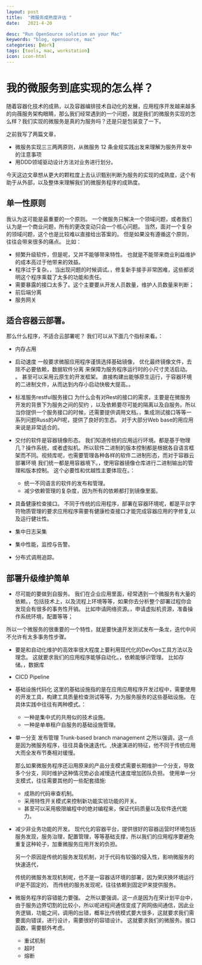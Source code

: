 ```yaml
---
layout: post
title:  "微服务成熟度评估 "
date:   2021-4-20

desc: "Run OpenSource solution on your Mac"
keywords: "blog, opensource, mac"
categories: [Work]
tags: [tools, mac, workstation]
icon: icon-html
---
```

# 我的微服务到底实现的怎么样？
随着容器化技术的成熟，以及容器编排技术自动化的发展，应用程序开发越来越多的向薇服务架构眼睛，那么我们经常遇到的一个问题，就是我们的微服务实现的怎么样？我们实现的微服务是真的为服务吗？还是只是包装变了一下。

之前我写了两篇文章，

* 微服务实现三三两两原则，从微服务 12 条金规实践出发来理解为服务开发中的注意事项
* 用DDD领域驱动设计方法对业务进行划分。 

今天这边文章想从更大的颗粒度上去认识甄别判断为服务的实现的成熟度，这个有助于从外部，以及整体来理解我们的微服务程序的成熟度。 

## 单一性原则 
我认为这可能是最重要的一个原则。 一个微服务只解决一个领域问题，或者我们认为是一个商业问题，所有的更改变动只会一个核心问题。 当然，面对一个复杂的领域问题，这个也是比较难以直接给出答案的。 但是如果没有遵循这个原则，往往会带来很多的痛点。 比如：
* 频繁升级软件，但是呢，又并不能够带来特性。 也就是不能带来商业利益维护的成本高过于他带来的效益。 
* 程序过于复杂。，当出现问题的时候调试。，修复新手接手非常困难，这些都说明这个程序乘载了太多的功能和责任。 
* 需要暴露的接口太多了。这个主要要从开发人员数量，维护人员数量来判断；
* 前后端分离
* 服务网关

## 适合容器云部署。
那么什么程序，不适合云部署呢？  我们可以从下面几个指标来看。：
* 内存占用
* 启动速度
    一般要求微服应用程序谨慎选择基础镜像， 优化最终镜像文件，去除不必要依赖，数据软件分离 来保障为服务程序运行时的小尺寸灵活启动。 。
    甚至可以采用云原生的开发框架。 直接构建出能够原生运行，于容器环境的二进制文件，从而达到内存小启动快极大提高。。
* 标准服务restful服务接口
    为什么会有对Rest的接口的需求，主要是在微服务开发的背景下为服务之间的契约 ，以及依赖要尽可能的隔离以及自服务。所以当你提供一个服务接口的时候，还需要提供调用文档。，集成测试接口等等一系列问题Russ的API呢，提供了良好的生态。
    对于大部分Web base的用应用来说是非常适合的。 
* 交付的软件是容器镜像形态。
    我们知道传统的应用运行环境。都是基于物理几？操作系统，或者虚拟机。所以软件二进制的版本控制都是根据各自语言框架而不同。视频库呢，也需要管理各种各样的软件二进制形态，而对于容器云部署环境 我们统一都是用容器境下。，使用容器镜像仓库进行二进制输出的管理和版本控制。 这个必要性和优越性主要体现在。：
    * 统一不同语言的软件的发布和管理。 
    * 减少依赖管理的复杂度，因为所有的依赖都打到镜像里面。 
* 具备健康检查接口。 
  不同于传统的应用程序，部署在容器环境呢，都是平台字符物质管理的要求应用程序需要有健康检查接口才能完成容器应用的字修复,以及运行健壮性。 

* 集中日志采集 
* 集中性能，监控与告警。 
* 分布式调用追踪。    


## 部署升级维护简单
* 尽可能的要做到自服务。
我们在企业应用里面，经常遇到一个微服务有大量的依赖。，包括技术上，以及流程上环境等等，如果你去分析整个部署过程你会发现会有很多的事务性开销。 比如申请网络资源。，申请虚拟机资源，准备操作系统环境，配置等等；

所以一个微服务的很重要的一个特性，就是要快速开发测试发布一条龙，迭代中间不允许有太多事务性步骤。

* 要是和自动化维护的高效率很大程度上要利用现代化的DevOps工具方法以及理念。
  这就要求我们的应用程序能够自动化。，依赖能够识管理。 比如存储。，数据库 

* CICD Pipeline

* 基础设施代码化
这里的基础设施指的是在应用应用程序开发过程中，需要使用的开发工具，构建工具质量检查测试等等，为为服务服务的这些基础设施。 
在具体实践中往往有两种模式。：
    * 一种是集中式的共用似的技术设施。 
    * 一种是单单租户自服务的基础设施管理。 
* 单一分支 发布管理 Trunk-based branch management
    之所以强调，这一点是因为微服务程序，往往具备快速迭代。,快速演进的特征，他不同于传统应用大而全发布节奏相对缓慢。 

     那么如果微服务程序还沿用原来的产品分支模式需要长期维护一个分支，导致多个分支，同时维护这种情况势必会减慢迭代速度增加团队负担。
   使用单一分支模式，往往需要其他的一些配套措施:
   * 成熟的代码审查机制。
   * 采用特性开关模式来控制新功能实验功能的开关。
   * 甚至可以采用极限编程中的绝对编程来，保证代码质量以及软件迭代能力。

* 减少非业务功能的开发。 
   现代化的容器平台，提供很好的容器运营时环境包括服务发现，服务治理，配置管理，等等基础支撑，所以我们的应用程序要避免重复这种轮子，加重微服务应用开发的负担。 

   另一个原因是传统的服务发现机制，对于代码有较强的侵入性，影响微服务的快速迭代， 

   传统的微服务发现机制呢，也不是一容器话环境的部署，因为荣庆换环境运行IP是不固定的， 而传统的服务发现呢，往往依赖到固定IP来提供服务。 

* 微服务程序的容错能力要强。 
    之所以要强调，这一点是因为在荣计划平台中，由于服务边界切割的比较小，所以呢进程间通信变成了网网络间通信，因此业务逻辑，功能之间，调用的出错，概率比传统模式要大很多，这就要求我们需要面向错误，进行设计，需要很好的容错设计。
    这就要求我们的微服务。接口函数，需要额外考虑。
    * 重试机制
    * 超时 
    * 熔断 
 

